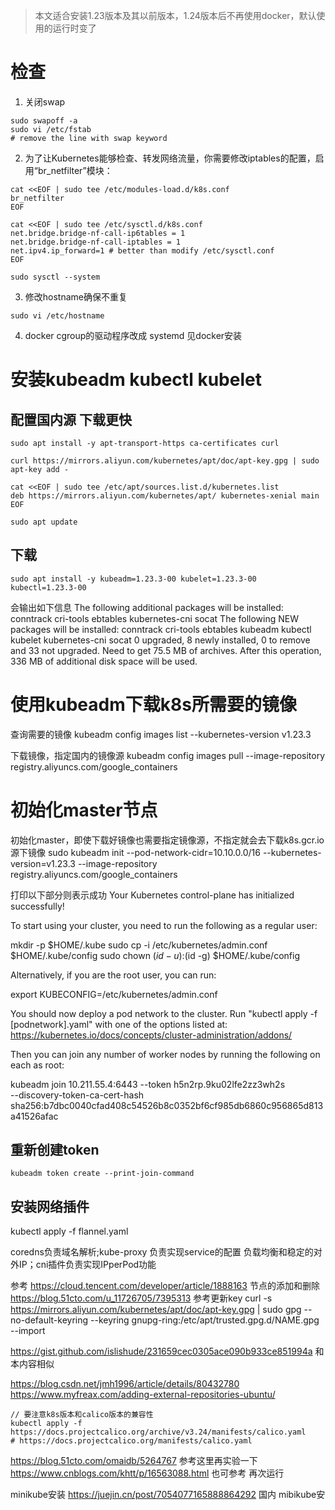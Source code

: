 > 本文适合安装1.23版本及其以前版本，1.24版本后不再使用docker，默认使用的运行时变了

# 检查
1. 关闭swap
   
```
sudo swapoff -a
sudo vi /etc/fstab
# remove the line with swap keyword
```

2. 为了让Kubernetes能够检查、转发网络流量，你需要修改iptables的配置，启用“br_netfilter”模块：
   
```
cat <<EOF | sudo tee /etc/modules-load.d/k8s.conf
br_netfilter
EOF

cat <<EOF | sudo tee /etc/sysctl.d/k8s.conf
net.bridge.bridge-nf-call-ip6tables = 1
net.bridge.bridge-nf-call-iptables = 1
net.ipv4.ip_forward=1 # better than modify /etc/sysctl.conf
EOF

sudo sysctl --system
```

3. 修改hostname确保不重复
```
sudo vi /etc/hostname
```

4. docker cgroup的驱动程序改成 systemd
见docker安装


# 安装kubeadm kubectl kubelet

## 配置国内源 下载更快
```
sudo apt install -y apt-transport-https ca-certificates curl

curl https://mirrors.aliyun.com/kubernetes/apt/doc/apt-key.gpg | sudo apt-key add -

cat <<EOF | sudo tee /etc/apt/sources.list.d/kubernetes.list
deb https://mirrors.aliyun.com/kubernetes/apt/ kubernetes-xenial main
EOF

sudo apt update
```

## 下载
```
sudo apt install -y kubeadm=1.23.3-00 kubelet=1.23.3-00 kubectl=1.23.3-00
```
会输出如下信息
The following additional packages will be installed:
  conntrack cri-tools ebtables kubernetes-cni socat
The following NEW packages will be installed:
  conntrack cri-tools ebtables kubeadm kubectl kubelet kubernetes-cni socat
0 upgraded, 8 newly installed, 0 to remove and 33 not upgraded.
Need to get 75.5 MB of archives.
After this operation, 336 MB of additional disk space will be used.


# 使用kubeadm下载k8s所需要的镜像
查询需要的镜像
kubeadm config images list --kubernetes-version v1.23.3

下载镜像，指定国内的镜像源
kubeadm config images pull --image-repository registry.aliyuncs.com/google_containers

# 初始化master节点
初始化master，即使下载好镜像也需要指定镜像源，不指定就会去下载k8s.gcr.io源下镜像
sudo kubeadm init --pod-network-cidr=10.10.0.0/16 --kubernetes-version=v1.23.3 --image-repository registry.aliyuncs.com/google_containers

打印以下部分则表示成功
Your Kubernetes control-plane has initialized successfully!

To start using your cluster, you need to run the following as a regular user:

  mkdir -p $HOME/.kube
  sudo cp -i /etc/kubernetes/admin.conf $HOME/.kube/config
  sudo chown $(id -u):$(id -g) $HOME/.kube/config

Alternatively, if you are the root user, you can run:

  export KUBECONFIG=/etc/kubernetes/admin.conf

You should now deploy a pod network to the cluster.
Run "kubectl apply -f [podnetwork].yaml" with one of the options listed at:
  https://kubernetes.io/docs/concepts/cluster-administration/addons/

Then you can join any number of worker nodes by running the following on each as root:

kubeadm join 10.211.55.4:6443 --token h5n2rp.9ku02lfe2zz3wh2s \
	--discovery-token-ca-cert-hash sha256:b7dbc0040cfad408c54526b8c0352bf6cf985db6860c956865d813a41526afac 

## 重新创建token
``` 
kubeadm token create --print-join-command
```

## 安装网络插件
kubectl apply -f flannel.yaml

coredns负责域名解析;kube-proxy 负责实现service的配置 负载均衡和稳定的对外IP；cni插件负责实现IPperPod功能 



参考 https://cloud.tencent.com/developer/article/1888163 节点的添加和删除
https://blog.51cto.com/u_11726705/7395313 参考更新key
curl -s https://mirrors.aliyun.com/kubernetes/apt/doc/apt-key.gpg | sudo gpg --no-default-keyring --keyring gnupg-ring:/etc/apt/trusted.gpg.d/NAME.gpg --import

https://gist.github.com/islishude/231659cec0305ace090b933ce851994a 和本内容相似

https://blog.csdn.net/jmh1996/article/details/80432780
https://www.myfreax.com/adding-external-repositories-ubuntu/

```
// 要注意k8s版本和calico版本的兼容性
kubectl apply -f https://docs.projectcalico.org/archive/v3.24/manifests/calico.yaml 
# https://docs.projectcalico.org/manifests/calico.yaml
```
https://blog.51cto.com/omaidb/5264767 参考这里再实验一下
https://www.cnblogs.com/khtt/p/16563088.html 也可参考
再次运行

minikube安装
https://juejin.cn/post/7054077165888864292 国内 mibikube安